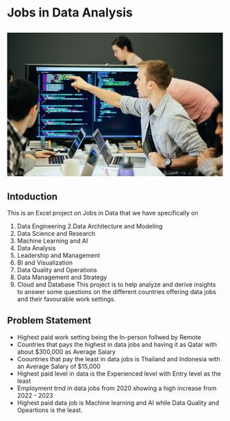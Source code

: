 # Jobs in Data Analysis
![](datapic.jpeg)
---
## Intoduction
This is an Excel project on Jobs in Data that we have specifically on 
1. Data Engineering
2.Data Architecture and Modeling
3. Data Science and Research
4. Machine Learning and AI
5. Data Analysis
6. Leadership and Management
7. BI and Visualization
8. Data Quality and Operations
9. Data Management and Strategy
10. Cloud and Database
This project is to help analyze and derive insights to answer some questions on the different countries offering data jobs and their favourable work settings.

## Problem Statement
- Highest paid work setting being the In-person follwed by Remote
- Countries that pays the highest in data jobs and having it as Qatar with about $300,000 as Average Salary
- Coountries that pay the least in data jobs is Thailand and Indonesia with an Average Salary of $15,000
- Highest paid level in data is the Experienced level with Entry level as the least
- Employment trnd in data jobs from 2020 showing a high increase from 2022 - 2023
- Highest paid data job is Machine learning and AI while Data Quality and Opeartions is the least.

